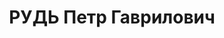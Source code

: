 ---
title: РУДЬ Петр Гаврилович
description: '(15.08.1896, г. Александрия Екатеринославской губ.–15.11.1937). Родился
  в семье рабочего-кровельщика (маляра). Еврей. Член РСДРП(м) 06.1916–08.1916; собирал
  деньги для выписки газет и нелегально распространял революционную литературу. В
  КП с 11.1917.

  Образование: 4-классное училище 1907–11.

  Счетовод частной фирмы Аркина, г.Александрия 12.11–09.16; счетовод конторы и чугунолитейного
  завода братьев Гурвич, г.Александровск 09.16–05.18; на подпольной работе, г.Александровск
  07.18–01.19; секретарь Александровского горсовпрофа 02.19–07.19; на подпольной работе
  в г.Александрии, Харькове 07.19–11.19.

  С 11.1919 в органах ВЧК–ОГПУ–НКВД: сексот Харьковской губ. ЧК 11.19–01.20; уполн.
  по информации ОО 13 армии 02.20–06.20; нач. агентуры ОО Бердянского УР 06.20–12.20;
  зам. нач. полевого ОО 13 армии Славянск–Бахмут 12.20–01.21; зам. нач. морского ОО,
  Новороссийск 01.21–03.21; инспектор орг. отд. ОО 9 армии 03.21–06.21; зам. нач.
  орготдела, нач. орготдела ОО Северо-Кавказского ВО 06.21–07.22; нач. КРО ПП ГПУ
  по Юго-Востоку 07.22–04.23; пом. нач. СОЧ ПП ОГПУ по Юго-Востоку, Северо-Кавказскому
  краю 05.23–12.23; врид. нач. СОЧ ПП ОГПУ по Юго-Востоку 26.10.23–12.23; зам. нач.
  ОО Северо-Кавказского ВО 12.23–12.25; зам. нач. СОЧ ПП ОГПУ по Северо-Кавказскому
  краю 09.25–15.01.26; врид. зам. нач. СОУ ПП ОГПУ по Северо-Кавказскому краю 15.01.26–01.03.27;
  пом. полпреда ОГПУ по Северо-Кавказскому краю 01.03.27–24.01.28; нач. Донского окр.
  отд. ГПУ 01.03.27–10.11.29; врид. зам. полпреда ОГПУ по Северо-Кавказскому краю,
  нач. СОУ 24.01.28–14.04.28; пом. полпреда ОГПУ по Северо-Кавказскому краю 17.04.28–10.11.29;
  зам. полпреда ОГПУ по Северо-Кавказскому краю 10.11.29–29.01.31; полпред ОГПУ по
  Нижне-Волжскому краю 29.01.31–25.07.33; зам. пред. Переселенческого комитета при
  ЦИК СССР 08.33–01.34; полпред ОГПУ по Азово-Черноморскому краю 05.01.34–10.07.34;
  нач. УНКВД Азово-Черноморского края 15.07.34–29.08.36; нач. УНКВД Татарской АССР
  09.11.36–16.02.37; нарком ВД Татарской АССР 16.02.37–20.07.37.

  Арестован 07.37; осужден в особом порядке и расстрелян 15.11.37.

  Не реабилитирован (на 90).

  Звания: комиссар ГБ 3 ранга 29.11.35.

  Награды: орден Красного Знамени (Прик. РВС № 231/35) 23.09.27; знак «Почетный работник
  ВЧК–ГПУ (V)» №239 25; знак «Почетный работник ВЧК–ГПУ (XV)» 20.12.32.

  Источники: РЦХИДНИ, ф.17, оп.114, д.29; «Молот» (Ростов) 11.01.34; «Красная Татария»
  22.11.36.'
---